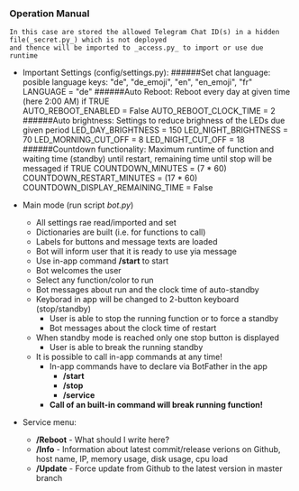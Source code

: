 ### Operation Manual
    In this case are stored the allowed Telegram Chat ID(s) in a hidden file(_secret.py_) which is not deployed
    and thence will be imported to _access.py_ to import or use due runtime

* Important Settings (config/settings.py):
    ######Set chat language: posible language keys: "de", "de_emoji", "en", "en_emoji", "fr"
        LANGUAGE = "de" 
    ######Auto Reboot: Reboot every day at given time (here 2:00 AM) if TRUE    
        AUTO_REBOOT_ENABLED = False
        AUTO_REBOOT_CLOCK_TIME = 2
    ######Auto brightness: Settings to reduce brighness of the LEDs due given period
        LED_DAY_BRIGHTNESS = 150
        LED_NIGHT_BRIGHTNESS = 70
        LED_MORNING_CUT_OFF = 8
        LED_NIGHT_CUT_OFF = 18
    ######Countdown functionality: Maximum runtime of function and waiting time (standby) until restart, remaining time until stop will be messaged if TRUE
        COUNTDOWN_MINUTES = (7 * 60)
        COUNTDOWN_RESTART_MINUTES = (17 * 60)
        COUNTDOWN_DISPLAY_REMAINING_TIME = False

* Main mode (run script _bot.py_)
    * All settings rae read/imported and set
    * Dictionaries are built (i.e. for functions to call)
    * Labels for buttons and message texts are loaded
    * Bot will inform user that it is ready to use yia message
    * Use in-app command **/start** to start
    * Bot welcomes the user
    * Select any function/color to run
    * Bot messages about run and the clock time of auto-standby
    * Keyborad in app will be changed to 2-button keyboard (stop/standby)
        * User is able to stop the running function or to force a standby
        * Bot messages about the clock time of restart
    * When standby mode is reached only one stop button is displayed
        * User is able to break the running standby
    * It is possible to call in-app commands at any time!
        * In-app commands have to declare via BotFather in the app
            * **/start**
            * **/stop**
            * **/service**
        * **Call of an built-in command will break running function!**
* Service menu: 
    * **/Reboot** - What should I write here?
    * **/Info** - Information about latest commit/release verions on Github, host name, IP, memory usage, disk usage, cpu load
    * **/Update** - Force update from Github to the latest version in master branch
 
    
    
    
